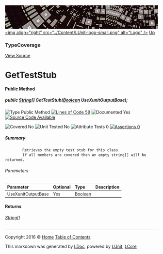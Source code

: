 ![](../Content/LUnit-banner-small.png "")
[&lt;img align=&quot;right&quot; src=&quot;../Content/LUnit-logo-small.png&quot; alt=&quot;Logo&quot; /&gt;](../../README.md)
[Up](TypeCoverage.md)

### TypeCoverage
[View Source](../Coverage/TypeCoverage.cs)

# GetTestStub

#### Public Method

##### public <a href="https://msdn.microsoft.com/en-us/library/system.string.aspx" alt="">String</a>[] GetTestStub(<a href="https://msdn.microsoft.com/en-us/library/system.boolean.aspx" alt="">Boolean</a> UseXunitOutputBase);

![Type Public Method](http://b.repl.ca/v1/Type-Public%20Method-blue.png "") [![Lines of Code 58](http://b.repl.ca/v1/Lines%20of%20Code-58-blue.png "")](../Coverage/TypeCoverage.cs#L93)    ![Documented Yes](http://b.repl.ca/v1/Documented-Yes-brightgreen.png "") [![Source Code Available](http://b.repl.ca/v1/Source%20Code-Available-brightgreen.png "")](../Coverage/TypeCoverage.cs#L93)

![Covered No](http://b.repl.ca/v1/Covered-No-red.png "") ![Unit Tested No](http://b.repl.ca/v1/Unit%20Tested-No-lightgrey.png "") ![Attribute Tests 0](http://b.repl.ca/v1/Attribute%20Tests-0-lightgrey.png "") [![Assertions 0](http://b.repl.ca/v1/Assertions-0-lightgrey.png "")](../Coverage/TypeCoverage.cs)

##### Summary

            Retrieves the empty test stub for this class. 
            If all members are covered then an empty string[] will be returned.
            

###### Parameters

Parameter | Optional | Type | Description
:---  | :---  | :---  | :--- 
UseXunitOutputBase | Yes | [Boolean](https://msdn.microsoft.com/en-us/library/system.boolean.aspx) | 


#### Returns

###### [String](https://msdn.microsoft.com/en-us/library/system.string.aspx)[]



---

Copyright 2016 &copy; [Home](../../README.md) [Table of Contents](../../TableOfContents.md)

This markdown was generated by [LDoc](https://github.com/CodeSingularity/LDoc), powered by [LUnit](https://github.com/CodeSingularity/LUnit), [LCore](https://github.com/CodeSingularity/LCore)
